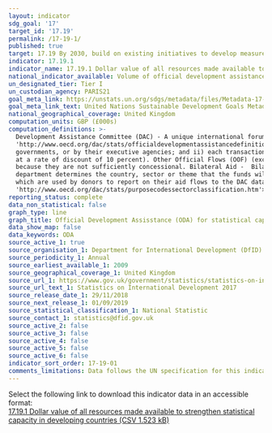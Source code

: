 ```yaml
---
layout: indicator
sdg_goal: '17'
target_id: '17.19'
permalink: /17-19-1/
published: true
target: 17.19 By 2030, build on existing initiatives to develop measurements of progress on sustainable development that complement gross domestic product, and support statistical capacity-building in developing countries
indicator: 17.19.1
indicator_name: 17.19.1 Dollar value of all resources made available to strengthen statistical capacity in developing countries
national_indicator_available: Volume of official development assistance (ODA) for statistical capacity building (GBP)
un_designated_tier: Tier I
un_custodian_agency: PARIS21
goal_meta_link: https://unstats.un.org/sdgs/metadata/files/Metadata-17-19-01.pdf
goal_meta_link_text: United Nations Sustainable Development Goals Metadata (PDF 354 KB)
national_geographical_coverage: United Kingdom
computation_units: GBP (£000s)
computation_definitions: >-
  Development Assistance Committee (DAC) - A unique international forum of many of the largest funders of aid, including 30 DAC Members. The World Bank, IMF and UNDP participate as observers. Official development assistance (ODA) - The DAC defines <a href=
  'http://www.oecd.org/dac/stats/officialdevelopmentassistancedefinitionandcoverage.htm'>ODA</a> as “those flows to countries and territories on the DAC List of ODA Recipients and to multilateral institutions which are i) provided by official agencies, including state and local
  governments, or by their executive agencies; and ii) each transaction is administered with the promotion of the economic development and welfare of developing countries as its main objective; and is concessional in character and conveys a grant element of at least 25 percent (calculated
  at a rate of discount of 10 percent). Other Official Flows (OOF) (excluding officially supported export credits) are defined as transactions by the official sector which do not meet the conditions for eligibility as ODA, either because they are not primarily aimed at development, or
  because they are not sufficiently concessional. Bilateral Aid -  Bilateral aid covers all aid provided by donor countries when the recipient country, sector or project is known. Bilateral aid also includes aid that is channelled through a multilateral organisation where the government
  department determines the country, sector or theme that the funds will be spent on. Multilateral Aid -  This is aid delivered in the form of core contributions to organisations on the DAC List of Multilateral Organisations. Purpose Codes - The DAC Secretariat maintains various code lists
  which are used by donors to report on their aid flows to the DAC databases.  In addition, these codes are used to classify information in the DAC databases. The sector classification codes used can be found on the <a href=
  'http://www.oecd.org/dac/stats/purposecodessectorclassification.htm'>OECD website</a>.
reporting_status: complete
data_non_statistical: false
graph_type: line
graph_title: Official Development Assisstance (ODA) for statistical capacity building
data_show_map: false
data_keywords: ODA
source_active_1: true
source_organisation_1: Department for International Development (DfID)
source_periodicity_1: Annual
source_earliest_available_1: 2009
source_geographical_coverage_1: United Kingdom
source_url_1: https://www.gov.uk/government/statistics/statistics-on-international-development-final-uk-aid-spend-2017
source_url_text_1: Statistics on International Development 2017
source_release_date_1: 29/11/2018
source_next_release_1: 01/09/2019
source_statistical_classification_1: National Statistic
source_contact_1: statistics@dfid.gov.uk
source_active_2: false
source_active_3: false
source_active_4: false
source_active_5: false
source_active_6: false
indicator_sort_order: 17-19-01
comments_limitations: Data follows the UN specification for this indicator. This indicator has been identified in collaboration with topic experts.
---
```

Select the following link to download this indicator data in an accessible format:<br>[17.19.1 Dollar value of all resources made available to strengthen statistical capacity in developing countries (CSV 1.523 kB)](https://sustainabledevelopment-uk.github.io/sdg-data/data/17-19-1.csv)